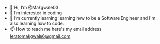- 👋 Hi, I’m @Makgwale03
- 👀 I’m interested in coding
- 🌱 I’m currently learning learning how to be a Software Engineer and I'm also learning how to code.
- 📫 How to reach me here's my email address leratomakgwale6@gmail.com 


